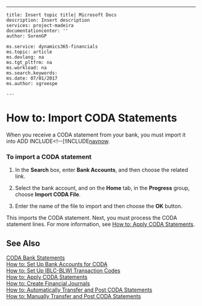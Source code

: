 ---
    title: Insert topic title| Microsoft Docs
    description: Insert description
    services: project-madeira
    documentationcenter: ''
    author: SorenGP

    ms.service: dynamics365-financials
    ms.topic: article
    ms.devlang: na
    ms.tgt_pltfrm: na
    ms.workload: na
    ms.search.keywords:
    ms.date: 07/01/2017
    ms.author: sgroespe

    ---
# How to: Import CODA Statements
When you receive a CODA statement from your bank, you must import it into ADD INCLUDE<!--[!INCLUDE[navnow](../../includes/how-to-set-up-bank-accounts-for-coda.md).  
  
### To import a CODA statement  
  
1.  In the **Search** box, enter **Bank Accounts**, and then choose the related link.  
  
2.  Select the bank account, and on the **Home** tab, in the **Progress** group, choose **Import CODA File**.  
  
3.  Enter the name of the file to import and then choose the **OK** button.  
  
 This imports the CODA statement. Next, you must process the CODA statement lines. For more information, see [How to: Apply CODA Statements](../FullExperience/how-to-apply-coda-statements.md).  
  
## See Also  
 [CODA Bank Statements](../FullExperience/coda-bank-statements.md)   
 [How to: Set Up Bank Accounts for CODA](../FullExperience/how-to-set-up-bank-accounts-for-coda.md)   
 [How to: Set Up IBLC-BLWI Transaction Codes](../FullExperience/how-to-set-up-iblc-blwi-transaction-codes.md)   
 [How to: Apply CODA Statements](../FullExperience/how-to-apply-coda-statements.md)   
 [How to: Create Financial Journals](../FullExperience/how-to-create-financial-journals.md)   
 [How to: Automatically Transfer and Post CODA Statements](../FullExperience/how-to-automatically-transfer-and-post-coda-statements.md)   
 [How to: Manually Transfer and Post CODA Statements](../FullExperience/how-to-manually-transfer-and-post-coda-statements.md)
